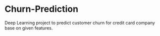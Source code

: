 # Churn-Prediction
Deep Learning project to predict customer churn for credit card company base on given features.
